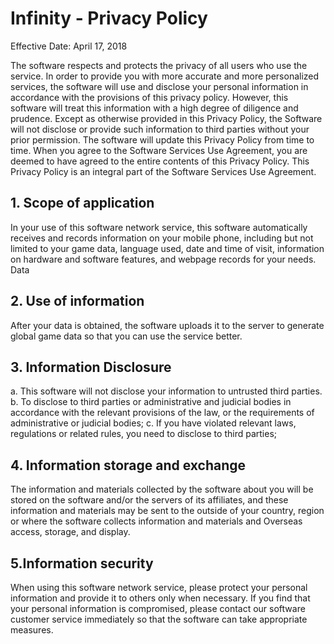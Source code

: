 # Infinity - Privacy Policy

Effective Date: April 17, 2018

The software respects and protects the privacy of all users who use the service. In order to provide you with more accurate and more personalized services, the software will use and disclose your personal information in accordance with the provisions of this privacy policy. However, this software will treat this information with a high degree of diligence and prudence. Except as otherwise provided in this Privacy Policy, the Software will not disclose or provide such information to third parties without your prior permission. The software will update this Privacy Policy from time to time. When you agree to the Software Services Use Agreement, you are deemed to have agreed to the entire contents of this Privacy Policy. This Privacy Policy is an integral part of the Software Services Use Agreement.

## 1. Scope of application

In your use of this software network service, this software automatically receives and records information on your mobile phone, including but not limited to your game data, language used, date and time of visit, information on hardware and software features, and webpage records for your needs. Data

## 2. Use of information

After your data is obtained, the software uploads it to the server to generate global game data so that you can use the service better.

## 3. Information Disclosure

a. This software will not disclose your information to untrusted third parties.
b. To disclose to third parties or administrative and judicial bodies in accordance with the relevant provisions of the law, or the requirements of administrative or judicial bodies;
c. If you have violated relevant laws, regulations or related rules, you need to disclose to third parties;

## 4. Information storage and exchange

The information and materials collected by the software about you will be stored on the software and/or the servers of its affiliates, and these information and materials may be sent to the outside of your country, region or where the software collects information and materials and Overseas access, storage, and display.

## 5.Information security

When using this software network service, please protect your personal information and provide it to others only when necessary. If you find that your personal information is compromised, please contact our software customer service immediately so that the software can take appropriate measures.